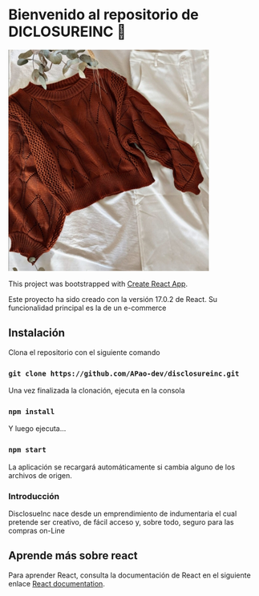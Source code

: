 # Bienvenido al repositorio de DICLOSUREINC 💫
<img src="src/assets/img/sw3.jpeg" width="400">

This project was bootstrapped with [Create React App](https://github.com/facebook/create-react-app).

Este proyecto ha sido creado con la versión 17.0.2 de React. Su funcionalidad principal es la de un e-commerce 

## Instalación

Clona el repositorio con el siguiente comando

### `git clone https://github.com/APao-dev/disclosureinc.git`

Una vez finalizada la clonación, ejecuta en la consola

### `npm install`

Y luego ejecuta...

### `npm start`

La aplicación se recargará automáticamente si cambia alguno de los archivos de origen.

### Introducción

DisclosueInc nace desde un emprendimiento de indumentaria el cual pretende ser creativo, de fácil acceso y, sobre todo, seguro para las compras on-Line 

## Aprende más sobre react

Para aprender React, consulta la documentación de React en el siguiente enlace [React documentation](https://reactjs.org/).

